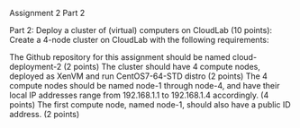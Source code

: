 Assignment 2 Part 2

Part 2: Deploy a cluster of (virtual) computers on CloudLab (10 points):
Create a 4-node cluster on CloudLab with the following requirements:

The Github repository for this assignment should be named cloud-deployment-2 (2 points)
The cluster should have 4 compute nodes, deployed as XenVM and run CentOS7-64-STD distro (2 points)
The 4 compute nodes should be named node-1 through node-4, and have their local IP addresses range from 192.168.1.1 to 192.168.1.4 accordingly. (4 points)
The first compute node, named node-1, should also have a public ID address. (2 points)
